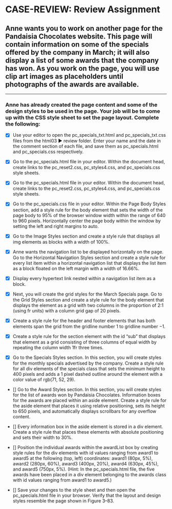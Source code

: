 # CASE-REVIEW: Review Assignment

## Anne wants you to work on another page for the Pandaisia Chocolates website. This page will contain information on some of the specials offered by the company in March; it will also display a list of some awards that the company has won. As you work on the page, you will use clip art images as placeholders until photographs of the awards are available.

---

### Anne has already created the page content and some of the design styles to be used in the page. Your job will be to come up with the CSS style sheet to set the page layout. Complete the following:

- [x] Use your editor to open the pc_specials_txt.html and pc_specials_txt.css files from the html03 ► review folder. Enter your name and the date in the comment section of each file, and save them as pc_specials.html and pc_specials.css respectively.

- [x] Go to the pc_specials.html file in your editor. Within the document head, create links to the pc_reset2.css, pc_styles4.css, and pc_specials.css style sheets.

- [x] Go to the pc_specials.html file in your editor. Within the document head, create links to the pc_reset2.css, pc_styles4.css, and pc_specials.css style sheets.

- [x] Go to the pc_specials.css file in your editor. Within the Page Body Styles section, add a style rule for the body element that sets the width of the page body to 95% of the browser window width within the range of 640 to 960 pixels. Horizontally center the page body within the window by setting the left and right margins to auto.

- [x] Go to the Image Styles section and create a style rule that displays all img
      elements as blocks with a width of 100%.

- [x] Anne wants the navigation list to be displayed horizontally on the page. Go to
      the Horizontal Navigation Styles section and create a style rule for every list
      item within a horizontal navigation list that displays the list item as a block
      floated on the left margin with a width of 16.66%.

- [x] Display every hypertext link nested within a navigation list item as a block.

- [x] Next, you will create the grid styles for the March Specials page. Go to the
      Grid Styles section and create a style rule for the body element that displays
      the element as a grid with two columns in the proportion of 2:1 (using fr
      units) with a column grid gap of 20 pixels.

- [x] Create a style rule for the header and footer elements that has both
  elements span the grid from the gridline number 1 to gridline number −1.

- [x] Create a style rule for the section element with the id “sub” that displays that
  element as a grid consisting of three columns of equal width by repeating the
  column width 1fr three times.

- [x] Go to the Specials Styles section. In this section, you will create styles for the
  monthly specials advertised by the company. Create a style rule for all div
  elements of the specials class that sets the minimum height to 400 pixels and
  adds a 1 pixel dashed outline around the element with a color value of rgb(71,
  52, 29).

- [] Go to the Award Styles section. In this section, you will create styles for the
  list of awards won by Pandaisia Chocolates. Information boxes for the awards
  are placed within an aside element. Create a style rule for the aside
  element that places it using relative positioning, sets its height to 650 pixels,
  and automatically displays scrollbars for any overflow content.

- [] Every information box in the aside element is stored in a div element.
  Create a style rule that places these elements with absolute positioning and
  sets their width to 30%.

- [] Position the individual awards within the awardList box by creating style rules
  for the div elements with id values ranging from award1 to award5 at the
  following (top, left) coordinates: award1 (80px, 5%), award2 (280px, 60%),
  award3 (400px, 20%), award4 (630px, 45%), and award5 (750px, 5%). (Hint:
  In the pc_specials.html file, the five awards have been placed in a div
  element belonging to the awards class with id values ranging from award1 to
  award5.)

- [] Save your changes to the style sheet and then open the pc_specials.html
  file in your browser. Verify that the layout and design styles resemble the page
  shown in Figure 3–83.
